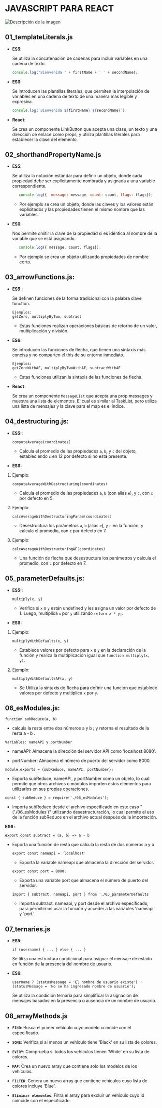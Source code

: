# JAVASCRIPT PARA REACT 

![Descripción de la imagen](https://media.licdn.com/dms/image/D4D16AQEdyuYnhXWdNA/profile-displaybackgroundimage-shrink_200_800/0/1679948804852?e=2147483647&v=beta&t=PPO64AhSZL64A9kCJYRQTF__j1NdtFodERQzLJpjmaw)




## 01_templateLiterals.js

- **ES5**: 

   Se utiliza la concatenación de cadenas para incluir variables en una cadena de texto.

   ```javascript
   console.log('Bienvenida ' + firstName + ' ' + secondName);.
   ```
- **ES6**:

   Se introducen las plantillas literales, que permiten la interpolación de variables en una cadena de texto de una manera más legible y expresiva.


   ```javascript
   console.log(`Bienvenida ${firstName} ${secondName}`);
   ```

- **React**:

   Se crea un componente LinkButton que acepta una clase, un texto y una dirección de enlace como props, y utiliza plantillas literales para establecer la clase del elemento.



## 02_shorthandPropertyName.js 

- **ES5**:

   Se utiliza la notación estándar para definir un objeto, donde cada propiedad debe ser explícitamente nombrada y asignada a una variable correspondiente.


   ```javascript
      console.log({  message: message, count: count, flags: flags});
   ```
   - Por ejemplo se crea un objeto, donde las claves y los valores están explicitados y las propiedades tienen el mismo nombre que las variables.`


- **ES6**:

   Nos permite omitir la clave de la propiedad si es idéntica al nombre de la variable que se está asignando.

   ```javascript
      console.log({ message, count, flags});

   ```
   - Por ejemplo se crea un objeto utilizando propiedades de nombre corto.
      

## 03_arrowFunctions.js:

- **ES5** :
   
   Se definen funciones de la forma tradicional con la palabra clave function.
   
   ```
   Ejemplos: 
   getZero, multiplyByTwo, subtract 
   ```
   - Estas funciones realizan operaciones básicas de retorno de un valor, multiplicación y división.


- **ES6**:

   Se introducen las funciones de flecha, que tienen una sintaxis más concisa y no comparten el this de su entorno inmediato.

   ```
   Ejemplos: 
   getZeroWithAF, multiplyByTwoWithAF, subtractWithAF
   ```
   - Estas funciones utilizan la sintaxis de las funciones de flecha.

-  **React** :

   Se crea un componente `MessageList` que acepta una prop messages y muestra una lista de elementos. El cual es similar al TaskList, pero utiliza una lista de mensajes y la clave para el map es el índice.

## 04_destructuring.js:

-  **ES5:**:
   ```
   computeAverage(coordinates)
   ```
    
   - Calcula el promedio de las propiedades `a`, `b`, y `c` del objeto, estableciendo `c` en 12 por defecto si no está presente.

- **ES6:**

1. Ejemplo:

   ```
   computeAverageWithDestructuring(coordinates) 
   ```
   - Calcula el promedio de las propiedades `a`, `b` (con alias `e`), y `c`, con `c` por defecto en 5.


2. Ejemplo:

   ```
   calcAverageWithDestructuringParam(coordinates)
   ```
   - Desestructura los parámetros `a`, `b` (alias `e`), y `c` en la función, y calcula el promedio,  con `c` por defecto en 7.


3. Ejemplo:

   ```
   calcAverageWithDestructuringAF(coordinates)
   ```
   - Una función de flecha que desestructura los parámetros y calcula el promedio, con `c` por defecto en 7.



## 05_parameterDefaults.js:

-  **ES5:**:
   ```
   multiply(x, y)
   ```
    
   - Verifica si `x` o `y` están undefined y les asigna un valor por defecto de 1. Luego, multiplica `x` por `y` utilizando `return x * y;`.

- **ES6:**

1. Ejemplo:

   ```
   multiplyWithDefaults(x, y)
   ```
   - Establece valores por defecto para `x` e `y` en la declaración de la función y realiza la multiplicación igual que  `function multiply(x, y)`.

2. Ejemplo:
   ```
   multiplyWithDefaultsAF(x, y)
   ```
   - Se Utiliza la sintaxis de flecha para definir una función que establece valores por defecto y multiplica `x` por `y`.

## 06_esModules.js:

   ```
   function subReduce(a, b)
   ```
   - calcula la resta entre dos números a y b ; y retorna el resultado de la resta a - b .

   ```
   Variables: nameAPI y portNumber
   ```

   - nameAPI: Almacena la dirección del servidor API como 'localhost:8080'.

   - portNumber:  Almacena el número de puerto del servidor como 8000.

   ```
   module.exports = {subReduce, nameAPI, portNumber};
   ```

   - Exporta subReduce, nameAPI, y  portNumber como un objeto, lo cual permite que otros archivos o módulos importen estos elementos para utilizarlos en sus propias operaciones.

   ```
   const { subReduce } = require('./06_esModules');
   ```

   - Importa subReduce desde el archivo especificado en este caso "('./06_esModules')" utilizando desestructuración, lo cual permite el uso de la función subReduce en el archivo actual después de la importación.




**ES6 :**

```
export const subtract = (a, b) => a - b
```
- Exporta una función de resta que calcula la resta de dos números a y b

   ```
   export const nameapi = 'localhost'
   ```
   - Exporta la variable nameapi que almacena la dirección del servidor.

   ```
   export const port = 8000;
   ```
   - Exporta una variable port que almacena el número de puerto del servidor.

   ```
   import { subtract, nameapi, port } from './05_parameterDefaults
   ```
   - Importa subtract, nameapi, y port desde el archivo especificado, para permitirnos usar la función  y acceder a las variables 'nameapi' y 'port'.



## 07_ternaries.js

   - **ES5**:

      ```
      if (username) { ... } else { ... }
      ```
      Se tiliza una estructura condicional para asignar el mensaje de estado en función de la presencia del nombre de usuario.

   - **ES6**:
   
      ```
      username ? (statusMessage = 'El nombre de usuario existe') : (statusMessage = 'No se ha ingresado nombre de usuario');
      ```
      Se utiliza la condición ternaria para simplificar la asignación de mensajes basados en la presencia o ausencia de un nombre de usuario.


## 08_arrayMethods.js

- **`FIND`**: Busca el primer vehículo cuyo modelo coincide con el especificado.

- **`SOME`**: Verifica si al menos un vehículo tiene 'Black' en su lista de colores.

- **`EVERY`**: Comprueba si todos los vehículos tienen 'White' en su lista de colores.

- **`MAP`**: Crea un nuevo array que contiene solo los modelos de los vehículos.

- **`FILTER`**: Genera un nuevo array que contiene vehículos cuyo lista de colores incluye 'Blue'.

- **`Eliminar elementos`**:  Filtra el array para excluir un vehículo cuyo id coincide con el especificado.
